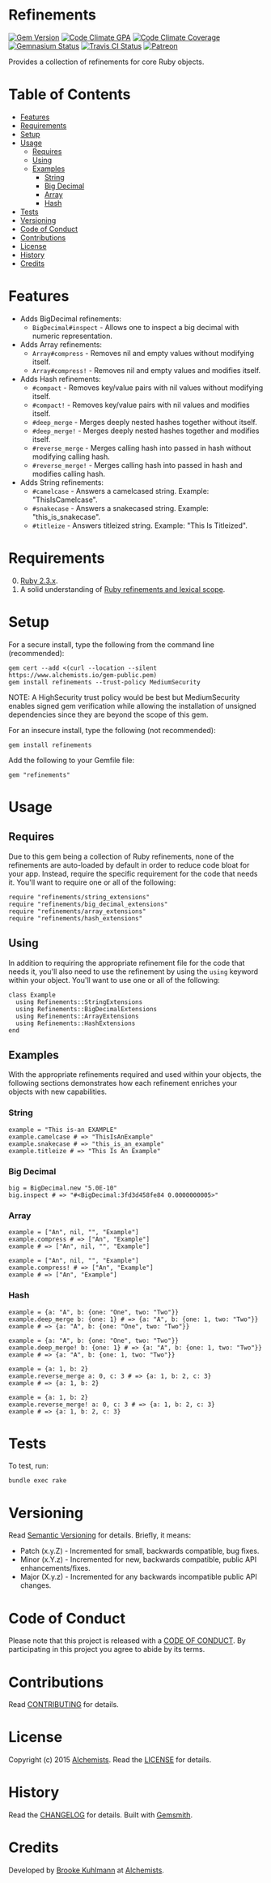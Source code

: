 # Refinements

[![Gem Version](https://badge.fury.io/rb/refinements.svg)](http://badge.fury.io/rb/refinements)
[![Code Climate GPA](https://codeclimate.com/github/bkuhlmann/refinements.svg)](https://codeclimate.com/github/bkuhlmann/refinements)
[![Code Climate Coverage](https://codeclimate.com/github/bkuhlmann/refinements/coverage.svg)](https://codeclimate.com/github/bkuhlmann/refinements)
[![Gemnasium Status](https://gemnasium.com/bkuhlmann/refinements.svg)](https://gemnasium.com/bkuhlmann/refinements)
[![Travis CI Status](https://secure.travis-ci.org/bkuhlmann/refinements.svg)](https://travis-ci.org/bkuhlmann/refinements)
[![Patreon](https://img.shields.io/badge/patreon-donate-brightgreen.svg)](https://www.patreon.com/bkuhlmann)

Provides a collection of refinements for core Ruby objects.

<!-- Tocer[start]: Auto-generated, don't remove. -->

# Table of Contents

- [Features](#features)
- [Requirements](#requirements)
- [Setup](#setup)
- [Usage](#usage)
  - [Requires](#requires)
  - [Using](#using)
  - [Examples](#examples)
    - [String](#string)
    - [Big Decimal](#big-decimal)
    - [Array](#array)
    - [Hash](#hash)
- [Tests](#tests)
- [Versioning](#versioning)
- [Code of Conduct](#code-of-conduct)
- [Contributions](#contributions)
- [License](#license)
- [History](#history)
- [Credits](#credits)

<!-- Tocer[finish]: Auto-generated, don't remove. -->

# Features

- Adds BigDecimal refinements:
  - `BigDecimal#inspect` - Allows one to inspect a big decimal with numeric representation.
- Adds Array refinements:
  - `Array#compress` - Removes nil and empty values without modifying itself.
  - `Array#compress!` - Removes nil and empty values and modifies itself.
- Adds Hash refinements:
  - `#compact` - Removes key/value pairs with nil values without modifying itself.
  - `#compact!` - Removes key/value pairs with nil values and modifies itself.
  - `#deep_merge` - Merges deeply nested hashes together without itself.
  - `#deep_merge!` - Merges deeply nested hashes together and modifies itself.
  - `#reverse_merge` - Merges calling hash into passed in hash without modifying calling hash.
  - `#reverse_merge!` - Merges calling hash into passed in hash and modifies calling hash.
- Adds String refinements:
  - `#camelcase` - Answers a camelcased string. Example: "ThisIsCamelcase".
  - `#snakecase` - Answers a snakecased string. Example: "this_is_snakecase".
  - `#titleize` - Answers titleized string. Example: "This Is Titleized".

# Requirements

0. [Ruby 2.3.x](https://www.ruby-lang.org).
0. A solid understanding of [Ruby refinements and lexical scope](https://www.youtube.com/watch?v=qXC9Gk4dCEw).

# Setup

For a secure install, type the following from the command line (recommended):

    gem cert --add <(curl --location --silent https://www.alchemists.io/gem-public.pem)
    gem install refinements --trust-policy MediumSecurity

NOTE: A HighSecurity trust policy would be best but MediumSecurity enables signed gem verification while
allowing the installation of unsigned dependencies since they are beyond the scope of this gem.

For an insecure install, type the following (not recommended):

    gem install refinements

Add the following to your Gemfile file:

    gem "refinements"

# Usage

## Requires

Due to this gem being a collection of Ruby refinements, none of the refinements are auto-loaded by default in order to
reduce code bloat for your app. Instead, require the specific requirement for the code that needs it. You'll want to
require one or all of the following:

    require "refinements/string_extensions"
    require "refinements/big_decimal_extensions"
    require "refinements/array_extensions"
    require "refinements/hash_extensions"

## Using

In addition to requiring the appropriate refinement file for the code that needs it, you'll also need to use the
refinement by using the `using` keyword within your object. You'll want to use one or all of the following:

    class Example
      using Refinements::StringExtensions
      using Refinements::BigDecimalExtensions
      using Refinements::ArrayExtensions
      using Refinements::HashExtensions
    end

## Examples

With the appropriate refinements required and used within your objects, the following sections demonstrates how each
refinement enriches your objects with new capabilities.

### String

    example = "This is-an EXAMPLE"
    example.camelcase # => "ThisIsAnExample"
    example.snakecase # => "this_is_an_example"
    example.titleize # => "This Is An Example"

### Big Decimal

    big = BigDecimal.new "5.0E-10"
    big.inspect # => "#<BigDecimal:3fd3d458fe84 0.0000000005>"

### Array

    example = ["An", nil, "", "Example"]
    example.compress # => ["An", "Example"]
    example # => ["An", nil, "", "Example"]

    example = ["An", nil, "", "Example"]
    example.compress! # => ["An", "Example"]
    example # => ["An", "Example"]

### Hash

    example = {a: "A", b: {one: "One", two: "Two"}}
    example.deep_merge b: {one: 1} # => {a: "A", b: {one: 1, two: "Two"}}
    example # => {a: "A", b: {one: "One", two: "Two"}}

    example = {a: "A", b: {one: "One", two: "Two"}}
    example.deep_merge! b: {one: 1} # => {a: "A", b: {one: 1, two: "Two"}}
    example # => {a: "A", b: {one: 1, two: "Two"}}

    example = {a: 1, b: 2}
    example.reverse_merge a: 0, c: 3 # => {a: 1, b: 2, c: 3}
    example # => {a: 1, b: 2}

    example = {a: 1, b: 2}
    example.reverse_merge! a: 0, c: 3 # => {a: 1, b: 2, c: 3}
    example # => {a: 1, b: 2, c: 3}

# Tests

To test, run:

    bundle exec rake

# Versioning

Read [Semantic Versioning](http://semver.org) for details. Briefly, it means:

- Patch (x.y.Z) - Incremented for small, backwards compatible, bug fixes.
- Minor (x.Y.z) - Incremented for new, backwards compatible, public API enhancements/fixes.
- Major (X.y.z) - Incremented for any backwards incompatible public API changes.

# Code of Conduct

Please note that this project is released with a [CODE OF CONDUCT](CODE_OF_CONDUCT.md). By participating in this project
you agree to abide by its terms.

# Contributions

Read [CONTRIBUTING](CONTRIBUTING.md) for details.

# License

Copyright (c) 2015 [Alchemists](https://www.alchemists.io).
Read the [LICENSE](LICENSE.md) for details.

# History

Read the [CHANGELOG](CHANGELOG.md) for details.
Built with [Gemsmith](https://github.com/bkuhlmann/gemsmith).

# Credits

Developed by [Brooke Kuhlmann](https://www.alchemists.io) at [Alchemists](https://www.alchemists.io).
